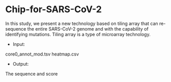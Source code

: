 # Chip-for-SARS-CoV-2

In this study, we present a new technology based on tiling array that can re-sequence the entire SARS-CoV-2 genome and with the capability of identifying mutations. Tiling array is a type of microarray technology. 

- Input:

core0_annot_mod.tsv 
heatmap.csv


- Output:

The sequence and score
